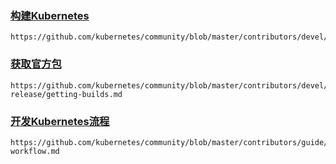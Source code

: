 ### [构建Kubernetes](https://github.com/kubernetes/community/blob/master/contributors/devel/development.md)
```shell
https://github.com/kubernetes/community/blob/master/contributors/devel/development.md
```

### [获取官方包](https://github.com/kubernetes/community/blob/master/contributors/devel/sig-release/getting-builds.md)
```shell
https://github.com/kubernetes/community/blob/master/contributors/devel/sig-release/getting-builds.md
```

### [开发Kubernetes流程](https://github.com/kubernetes/community/blob/master/contributors/guide/github-workflow.md)
```shell
https://github.com/kubernetes/community/blob/master/contributors/guide/github-workflow.md
```